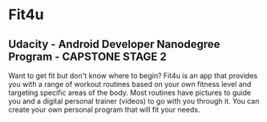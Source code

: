 # Fit4u

## Udacity - Android Developer Nanodegree Program - CAPSTONE STAGE 2

Want to get fit but don't know where to begin?
Fit4u is an app that provides you with a range of workout routines based on your own fitness level and targeting specific areas of the body. Most routines have pictures to guide you and a digital personal trainer (videos) to go with you through it.
You can create your own personal program that will fit your needs.

